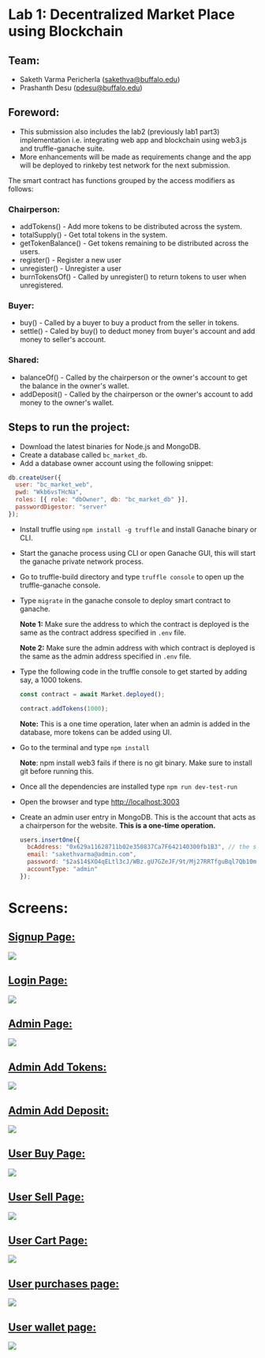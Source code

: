 # Lab 1: Decentralized Market Place using Blockchain

## Team:

- Saketh Varma Pericherla (sakethva@buffalo.edu)
- Prashanth Desu (pdesu@buffalo.edu)

## Foreword:

- This submission also includes the lab2 (previously lab1 part3) implementation i.e. integrating web app and blockchain using web3.js and truffle-ganache suite.
- More enhancements will be made as requirements change and the app will be deployed to rinkeby test network for the next submission.

The smart contract has functions grouped by the access modifiers as follows:

### Chairperson:

- addTokens() - Add more tokens to be distributed across the system.
- totalSupply() - Get total tokens in the system.
- getTokenBalance() - Get tokens remaining to be distributed across the users.
- register() - Register a new user
- unregister() - Unregister a user
- burnTokensOf() - Called by unregister() to return tokens to user when unregistered.

### Buyer:

- buy() - Called by a buyer to buy a product from the seller in tokens.
- settle() - Caled by buy() to deduct money from buyer's account and add money to seller's account.

### Shared:

- balanceOf() - Called by the chairperson or the owner's account to get the balance in the owner's wallet.
- addDeposit() - Called by the chairperson or the owner's account to add money to the owner's wallet.

## Steps to run the project:

- Download the latest binaries for Node.js and MongoDB.
- Create a database called `bc_market_db`.
- Add a database owner account using the following snippet:

```javascript
db.createUser({
  user: "bc_market_web",
  pwd: "Wkb6vsTHcNa",
  roles: [{ role: "dbOwner", db: "bc_market_db" }],
  passwordDigestor: "server"
});
```

- Install truffle using `npm install -g truffle` and install Ganache binary or CLI.
- Start the ganache process using CLI or open Ganache GUI, this will start the ganache private network process.
- Go to truffle-build directory and type `truffle console` to open up the truffle-ganache console.
- Type `migrate` in the ganache console to deploy smart contract to ganache.

  **Note 1:** Make sure the address to which the contract is deployed is the same as the contract address specified in `.env` file.

  **Note 2:** Make sure the admin address with which contract is deployed is the same as the admin address specified in `.env` file.

- Type the following code in the truffle console to get started by adding say, a 1000 tokens.

  ```javascript
  const contract = await Market.deployed();

  contract.addTokens(1000);
  ```

  **Note:** This is a one time operation, later when an admin is added in the database, more tokens can be added using UI.

- Go to the terminal and type `npm install`

  **Note**: npm install web3 fails if there is no git binary. Make sure to install git before running this.

- Once all the dependencies are installed type `npm run dev-test-run`
- Open the browser and type [http://localhost:3003](http://localhost:3003)
- Create an admin user entry in MongoDB. This is the account that acts as a chairperson for the website. **This is a one-time operation.**
  ```javascript
  users.insertOne({
    bcAddress: "0x629a11628711b02e350837Ca7F642140300fb1B3", // the same as the address with which contract is deployed
    email: "sakethvarma@admin.com",
    password: "$2a$14$XO4qELtl3cJ/WBz.gU7GZeJF/9t/Mj27RRTfguBql7Qb10mbohCtq",
    accountType: "admin"
  });
  ```

# Screens:

## <u>Signup Page:</u>

![](./screens/signup.PNG)

## <u>Login Page:</u>

![](./screens/login.PNG)

## <u>Admin Page:</u>

![](./screens/admin.PNG)

## <u>Admin Add Tokens:</u>

![](./screens/add_tokens.PNG)

## <u>Admin Add Deposit:</u>

![](./screens/admin_add_money.PNG)

## <u>User Buy Page:</u>

![](./screens/buy.PNG)

## <u>User Sell Page:</u>

![](./screens/sell_only.PNG)

## <u>User Cart Page:</u>

![](./screens/cart.PNG)

## <u>User purchases page:</u>

![](./screens/purchases.PNG)

## <u>User wallet page:</u>

![](./screens/add_deposit.PNG)
